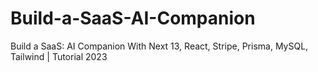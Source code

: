 # Build-a-SaaS-AI-Companion
 Build a SaaS: AI Companion With Next 13, React, Stripe, Prisma, MySQL, Tailwind | Tutorial 2023 
